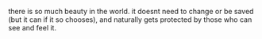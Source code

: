 there is so much beauty in the world. it doesnt need to change or be saved (but it can if it so chooses), and naturally gets protected by those who can see and feel it.